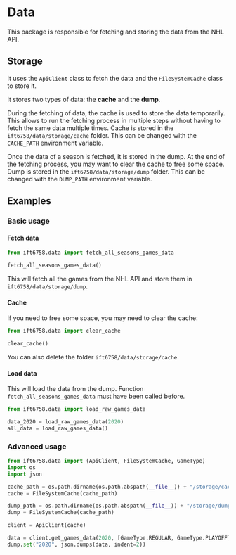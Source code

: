 # Data

This package is responsible for fetching and storing the data from the NHL API.

## Storage

It uses the `ApiClient` class to fetch the data and the `FileSystemCache` class to store it.

It stores two types of data: the **cache** and the **dump**.

During the fetching of data, the cache is used to store the data temporarily.
This allows to run the fetching process in multiple steps without having to fetch the same data multiple times.
Cache is stored in the `ift6758/data/storage/cache` folder.
This can be changed with the `CACHE_PATH` environment variable.

Once the data of a season is fetched, it is stored in the dump.
At the end of the fetching process, you may want to clear the cache to free some space.
Dump is stored in the `ift6758/data/storage/dump` folder.
This can be changed with the `DUMP_PATH` environment variable.

## Examples

### Basic usage

#### Fetch data

```python
from ift6758.data import fetch_all_seasons_games_data

fetch_all_seasons_games_data()
```

This will fetch all the games from the NHL API and store them in `ift6758/data/storage/dump`.

#### Cache

If you need to free some space, you may need to clear the cache:

```python
from ift6758.data import clear_cache

clear_cache()
```

You can also delete the folder `ift6758/data/storage/cache`.

#### Load data

This will load the data from the dump.
Function `fetch_all_seasons_games_data` must have been called before.


```python
from ift6758.data import load_raw_games_data

data_2020 = load_raw_games_data(2020)
all_data = load_raw_games_data()
```

### Advanced usage

```python
from ift6758.data import (ApiClient, FileSystemCache, GameType)
import os
import json

cache_path = os.path.dirname(os.path.abspath(__file__)) + "/storage/cache"
cache = FileSystemCache(cache_path)

dump_path = os.path.dirname(os.path.abspath(__file__)) + "/storage/dump"
dump = FileSystemCache(cache_path)

client = ApiClient(cache)

data = client.get_games_data(2020, [GameType.REGULAR, GameType.PLAYOFF])
dump.set("2020", json.dumps(data, indent=2))
```
